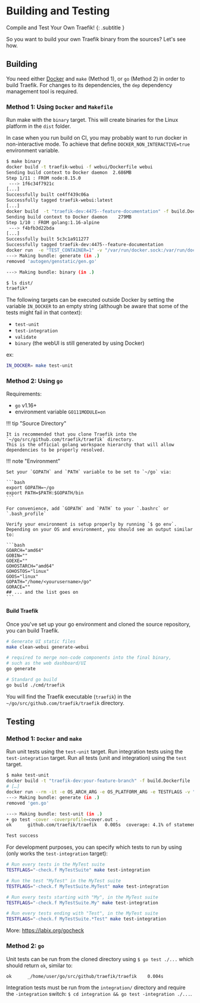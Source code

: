 # Building and Testing

Compile and Test Your Own Traefik!
{: .subtitle }

So you want to build your own Traefik binary from the sources?
Let's see how.

## Building

You need either [Docker](https://github.com/docker/docker) and `make` (Method 1), or `go` (Method 2) in order to build Traefik.
For changes to its dependencies, the `dep` dependency management tool is required.

### Method 1: Using `Docker` and `Makefile`

Run make with the `binary` target.
This will create binaries for the Linux platform in the `dist` folder.

In case when you run build on CI, you may probably want to run docker in non-interactive mode. To achieve that define `DOCKER_NON_INTERACTIVE=true` environment variable.

```bash
$ make binary
docker build -t traefik-webui -f webui/Dockerfile webui
Sending build context to Docker daemon  2.686MB
Step 1/11 : FROM node:8.15.0
 ---> 1f6c34f7921c
[...]
Successfully built ce4ff439c06a
Successfully tagged traefik-webui:latest
[...]
docker build  -t "traefik-dev:4475--feature-documentation" -f build.Dockerfile .
Sending build context to Docker daemon    279MB
Step 1/10 : FROM golang:1.16-alpine
 ---> f4bfb3d22bda
[...]
Successfully built 5c3c1a911277
Successfully tagged traefik-dev:4475--feature-documentation
docker run  -e "TEST_CONTAINER=1" -v "/var/run/docker.sock:/var/run/docker.sock" -it -e OS_ARCH_ARG -e OS_PLATFORM_ARG -e TESTFLAGS -e VERBOSE -e VERSION -e CODENAME -e TESTDIRS -e CI -e CONTAINER=DOCKER		 -v "/home/ldez/sources/go/src/github.com/traefik/traefik/"dist":/go/src/github.com/traefik/traefik/"dist"" "traefik-dev:4475--feature-documentation" ./script/make.sh generate binary
---> Making bundle: generate (in .)
removed 'autogen/genstatic/gen.go'

---> Making bundle: binary (in .)

$ ls dist/
traefik*
```

The following targets can be executed outside Docker by setting the variable `IN_DOCKER` to an empty string (although be aware that some of the tests might fail in that context):

- `test-unit`
- `test-integration`
- `validate`
- `binary` (the webUI is still generated by using Docker)

ex:

```bash
IN_DOCKER= make test-unit
```

### Method 2: Using `go`

Requirements:

- `go` v1.16+
- environment variable `GO111MODULE=on`

!!! tip "Source Directory"

    It is recommended that you clone Traefik into the `~/go/src/github.com/traefik/traefik` directory.
    This is the official golang workspace hierarchy that will allow dependencies to be properly resolved.

!!! note "Environment"

    Set your `GOPATH` and `PATH` variable to be set to `~/go` via:

    ```bash
    export GOPATH=~/go
    export PATH=$PATH:$GOPATH/bin
    ```

    For convenience, add `GOPATH` and `PATH` to your `.bashrc` or `.bash_profile`

    Verify your environment is setup properly by running `$ go env`.
    Depending on your OS and environment, you should see an output similar to:

    ```bash
    GOARCH="amd64"
    GOBIN=""
    GOEXE=""
    GOHOSTARCH="amd64"
    GOHOSTOS="linux"
    GOOS="linux"
    GOPATH="/home/<yourusername>/go"
    GORACE=""
    ## ... and the list goes on
    ```

#### Build Traefik

Once you've set up your go environment and cloned the source repository, you can build Traefik.

```bash
# Generate UI static files
make clean-webui generate-webui

# required to merge non-code components into the final binary,
# such as the web dashboard/UI
go generate
```

```bash
# Standard go build
go build ./cmd/traefik
```

You will find the Traefik executable (`traefik`) in the `~/go/src/github.com/traefik/traefik` directory.

## Testing

### Method 1: `Docker` and `make`

Run unit tests using the `test-unit` target.
Run integration tests using the `test-integration` target.
Run all tests (unit and integration) using the `test` target.

```bash
$ make test-unit
docker build -t "traefik-dev:your-feature-branch" -f build.Dockerfile .
# […]
docker run --rm -it -e OS_ARCH_ARG -e OS_PLATFORM_ARG -e TESTFLAGS -v "/home/user/go/src/github/traefik/traefik/dist:/go/src/github.com/traefik/traefik/dist" "traefik-dev:your-feature-branch" ./script/make.sh generate test-unit
---> Making bundle: generate (in .)
removed 'gen.go'

---> Making bundle: test-unit (in .)
+ go test -cover -coverprofile=cover.out .
ok      github.com/traefik/traefik   0.005s  coverage: 4.1% of statements

Test success
```

For development purposes, you can specify which tests to run by using (only works the `test-integration` target):

```bash
# Run every tests in the MyTest suite
TESTFLAGS="-check.f MyTestSuite" make test-integration

# Run the test "MyTest" in the MyTest suite
TESTFLAGS="-check.f MyTestSuite.MyTest" make test-integration

# Run every tests starting with "My", in the MyTest suite
TESTFLAGS="-check.f MyTestSuite.My" make test-integration

# Run every tests ending with "Test", in the MyTest suite
TESTFLAGS="-check.f MyTestSuite.*Test" make test-integration
```

More: https://labix.org/gocheck

### Method 2: `go`

Unit tests can be run from the cloned directory using `$ go test ./...` which should return `ok`, similar to:

```test
ok      _/home/user/go/src/github/traefik/traefik    0.004s
```

Integration tests must be run from the `integration/` directory and require the `-integration` switch: `$ cd integration && go test -integration ./...`.
